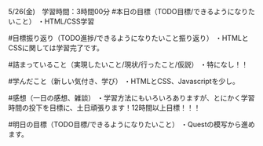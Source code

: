 5/26(金)　学習時間：3時間00分
#本日の目標（TODO目標/できるようになりたいこと）
・HTML/CSS学習

#目標振り返り（TODO進捗/できるようになりたいこと振り返り）
・HTMLとCSSに関しては学習完了です。

#詰まっていること（実現したいこと/現状/行ったこと/仮説）
・特になし！！

#学んだこと（新しい気付き、学び）
・HTMLとCSS、Javascriptを少し。

#感想（一日の感想、雑談）
・学習方法にもいろいろありますが、とにかく学習時間の投下を目標に、土日頑張ります！12時間以上目標！！！


#明日の目標（TODO目標/できるようになりたいこと）
・Questの模写から進めます。

